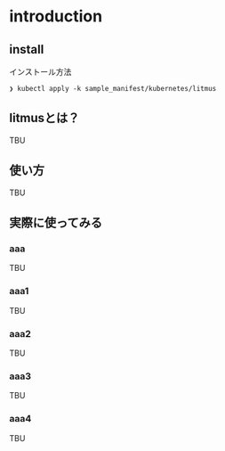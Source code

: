 # introduction

## install

インストール方法

```:terminal
❯ kubectl apply -k sample_manifest/kubernetes/litmus
```

## litmusとは？

TBU

## 使い方

TBU

## 実際に使ってみる

### aaa

TBU

### aaa1

TBU

### aaa2

TBU

### aaa3

TBU

### aaa4

TBU

